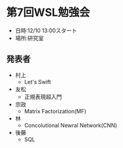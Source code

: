 # 第7回WSL勉強会
* 日時:12/10 13:00スタート
* 場所:研究室

## 発表者
* 村上
  + Let's Swift
* 友松
  + 正規表現超入門
* 宗政
  + Matrix Factorization(MF)
* 林
  + Concolutional Newral Network(CNN)
* 後藤
  + SQL

